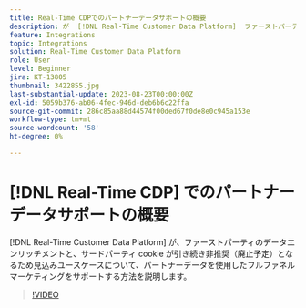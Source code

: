 ```yaml
---
title: Real-Time CDPでのパートナーデータサポートの概要
description: が  [!DNL Real-Time Customer Data Platform]  ファーストパーティのデータエンリッチメントのためにパートナーデータを使用したフルファネルマーケティングをサポートし、サードパーティ cookie が引き続き非推奨（廃止予定）となるため、使用例を予測する方法を説明します。 
feature: Integrations
topic: Integrations
solution: Real-Time Customer Data Platform
role: User
level: Beginner
jira: KT-13805
thumbnail: 3422855.jpg
last-substantial-update: 2023-08-23T00:00:00Z
exl-id: 5059b376-ab06-4fec-946d-deb6b6c22ffa
source-git-commit: 286c85aa88d44574f00ded67f0de8e0c945a153e
workflow-type: tm+mt
source-wordcount: '58'
ht-degree: 0%

---
```


# [!DNL Real-Time CDP] でのパートナーデータサポートの概要

[!DNL Real-Time Customer Data Platform] が、ファーストパーティのデータエンリッチメントと、サードパーティ cookie が引き続き非推奨（廃止予定）となるため見込みユースケースについて、パートナーデータを使用したフルファネルマーケティングをサポートする方法を説明します。 

>[!VIDEO](https://video.tv.adobe.com/v/3422855/?learn=on&enablevpops)
